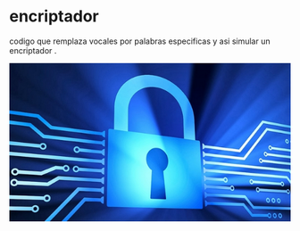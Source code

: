 # encriptador
codigo que remplaza vocales por palabras especificas y asi simular un encriptador .

![Esta es una imagen](img/candado.jpg)